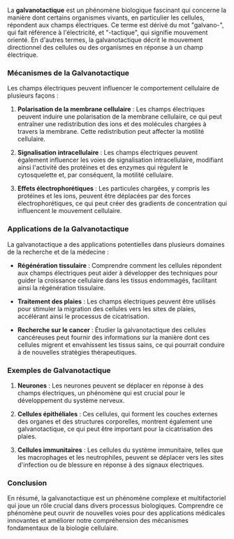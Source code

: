 La **galvanotactique** est un phénomène biologique fascinant qui concerne la manière dont certains organismes vivants, en particulier les cellules, répondent aux champs électriques. Ce terme est dérivé du mot "galvano-", qui fait référence à l'électricité, et "-tactique", qui signifie mouvement orienté. En d'autres termes, la galvanotactique décrit le mouvement directionnel des cellules ou des organismes en réponse à un champ électrique.

### Mécanismes de la Galvanotactique

Les champs électriques peuvent influencer le comportement cellulaire de plusieurs façons :

1. **Polarisation de la membrane cellulaire** : Les champs électriques peuvent induire une polarisation de la membrane cellulaire, ce qui peut entraîner une redistribution des ions et des molécules chargées à travers la membrane. Cette redistribution peut affecter la motilité cellulaire.

2. **Signalisation intracellulaire** : Les champs électriques peuvent également influencer les voies de signalisation intracellulaire, modifiant ainsi l'activité des protéines et des enzymes qui régulent le cytosquelette et, par conséquent, la motilité cellulaire.

3. **Effets électrophorétiques** : Les particules chargées, y compris les protéines et les ions, peuvent être déplacées par des forces électrophorétiques, ce qui peut créer des gradients de concentration qui influencent le mouvement cellulaire.

### Applications de la Galvanotactique

La galvanotactique a des applications potentielles dans plusieurs domaines de la recherche et de la médecine :

- **Régénération tissulaire** : Comprendre comment les cellules répondent aux champs électriques peut aider à développer des techniques pour guider la croissance cellulaire dans les tissus endommagés, facilitant ainsi la régénération tissulaire.

- **Traitement des plaies** : Les champs électriques peuvent être utilisés pour stimuler la migration des cellules vers les sites de plaies, accélérant ainsi le processus de cicatrisation.

- **Recherche sur le cancer** : Étudier la galvanotactique des cellules cancéreuses peut fournir des informations sur la manière dont ces cellules migrent et envahissent les tissus sains, ce qui pourrait conduire à de nouvelles stratégies thérapeutiques.

### Exemples de Galvanotactique

1. **Neurones** : Les neurones peuvent se déplacer en réponse à des champs électriques, un phénomène qui est crucial pour le développement du système nerveux.

2. **Cellules épithéliales** : Ces cellules, qui forment les couches externes des organes et des structures corporelles, montrent également une galvanotactique, ce qui peut être important pour la cicatrisation des plaies.

3. **Cellules immunitaires** : Les cellules du système immunitaire, telles que les macrophages et les neutrophiles, peuvent se déplacer vers les sites d'infection ou de blessure en réponse à des signaux électriques.

### Conclusion

En résumé, la galvanotactique est un phénomène complexe et multifactoriel qui joue un rôle crucial dans divers processus biologiques. Comprendre ce phénomène peut ouvrir de nouvelles voies pour des applications médicales innovantes et améliorer notre compréhension des mécanismes fondamentaux de la biologie cellulaire.